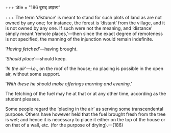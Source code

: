 +++
title = "186 दूराद् आहृत्य"

+++
The term ‘*distance*’ is meant to stand for such plots of land as are
not owned by any one; for instance, the forest is ‘distant’ from the
village, and it is not owned by any one. If such were not the meaning,
and ‘distance’ simply meant ‘remote places,’—then since the exact degree
of remoteness is not specified, the manning of the injunction would
remain indefinite.

‘*Having fetched*’—having brought.

‘*Should place*’—should keep.

‘*In the air*’—*i.e*., on the roof of the house; no placing is possible
in the open air, without some support.

‘*With* *these* *he should make offerings morning and evening*.’

The fetching of the fuel may he at that or at any other time, according
as the student pleases.

Some people regard the ‘placing in the air’ as serving some
transcendental purpose. Others have however held that the fuel brought
fresh from the tree is wet; and hence it is necessary to place it either
on the top of the house or on that of a wall, etc. (for the purpose of
drying).—(186)



